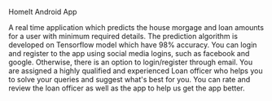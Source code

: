 HomeIt Android App

A real time application which predicts the house morgage and loan amounts for a user with minimum required details. 
The prediction algorithm is developed on Tensorflow model which have 98% accuracy. 
You can login and register to the app using social media logins, such as facebook and google. Otherwise, there is an
option to login/register through email.
You are assigned a highly qualified and experienced Loan officer who helps you to solve your queries and suggest what's
best for you.
You can rate and review the loan officer as well as the app to help us get the app better.